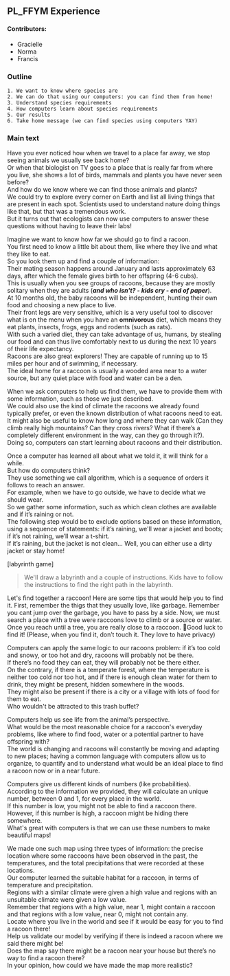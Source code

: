 ## PL_FFYM Experience
#### Contributors:

- Gracielle  
- Norma  
- Francis  

### Outline

    1. We want to know where species are  
    2. We can do that using our computers: you can find them from home!  
    3. Understand species requirements  
    4. How computers learn about species requirements  
    5. Our results  
    6. Take home message (we can find species using computers YAY)  


### Main text
Have you ever noticed how when we travel to a place far away, we stop seeing animals we usually see back home?  
Or when that biologist on TV goes to a place that is really far from where you live, she shows a lot of birds, mammals and plants you have never seen before?  
And how do we know where we can find those animals and plants?  
We could try to explore every corner on Earth and list all living things that are present in each spot. 
Scientists used to understand nature doing things like that, but that was a tremendous work.  
But it turns out that ecologists can now use computers to answer these questions without having to leave their labs!  

Imagine we want to know how far we should go to find a racoon.  
You first need to know a little bit about them, like where they live and what they like to eat.  
So you look them up and find a couple of information:  
Their mating season happens around January and lasts approximately 63 days, after which the female gives birth to her offspring (4-6 cubs).  
This is usually when you see groups of racoons, because they are mostly solitary when they are adults (***and who isn't? - kids cry - end of paper***).  
At 10 months old, the baby racoons will be independent, hunting their own food and choosing a new place to live.  
Their front legs are very sensitive, which is a very useful tool to discover what is on the menu when you have an **omnivorous** diet, which means they eat plants, insects, frogs, eggs and rodents (such as rats).  
With such a varied diet, they can take advantage of us, humans, by stealing our food and can thus live comfortably next to us during the next 10 years of their life expectancy.  
Racoons are also great explorers! They are capable of running up to 15 miles per hour and of swimming, if necessary.  
The ideal home for a raccoon is usually a wooded area near to a water source, but any quiet place with food and water can be a den.

When we ask computers to help us find them, we have to provide them with some information, such as those we just described.  
We could also use the kind of climate the racoons we already found typically prefer, or even the known distribution of what racoons need to eat.  
It might also be useful to know how long and where they can walk (Can they climb really high mountains? Can they cross rivers? What if there’s a completely different environment in the way, can they go through it?).  
Doing so, computers can start learning about racoons and their distribution.

Once a computer has learned all about what we told it, it will think for a while.  
But how do computers think?  
They use something we call algorithm, which is a sequence of orders it follows to reach an answer.  
For example, when we have to go outside, we have to decide what we should wear.  
So we gather some information, such as which clean clothes are available and if it’s raining or not.  
The following step would be to exclude options based on these information, using a sequence of statements: if it’s raining, we'll wear a jacket and boots; if it’s not raining, we’ll wear a t-shirt.  
If it’s raining, but the jacket is not clean… Well, you can either use a dirty jacket or stay home!

[labyrinth game]
> We'll draw a labyrinth and a couple of instructions. Kids have to follow the instructions to find the right path in the labyrinth.

Let's find together a raccoon! Here are some tips that would help you to find it. First, remember the thigs that they usually love, like garbage. Remember you cant jump over the garbage, you have to pass by a side. Now, we must search a place with a tree were raccoons love to climb or a source or water. Once you reach until a tree, you are really close to a raccoon. Good luck to find it!  (Please, when you find it, don’t touch it. They love to have privacy)  

Computers can apply the same logic to our racoons problem: if it’s too cold and snowy, or too hot and dry, racoons will probably not be there.  
If there’s no food they can eat, they will probably not be there either.  
On the contrary, if there is a temperate forest, where the temperature is neither too cold nor too hot, and if there is enough clean water for them to drink, they might be present, hidden somewhere in the woods.  
They might also be present if there is a city or a village with lots of food for them to eat.  
Who wouldn't be attracted to this trash buffet?

Computers help us see life from the animal’s perspective.  
What would be the most reasonable choice for a raccoon's everyday problems, like where to find food, water or a potential partner to have offspring with?  
The world is changing and racoons will constantly be moving and adapting to new places; having a common language with computers allow us to organize, to quantify and to understand what would be an ideal place to find a racoon now or in a near future.

Computers give us different kinds of numbers (like probabilities).  
According to the information we provided, they will calculate an unique number, between 0 and 1, for every place in the world.  
If this number is low, you might not be able to find a raccoon there.  
However, if this number is high, a raccoon might be hiding there somewhere.  
What's great with computers is that we can use these numbers to make beautiful maps!

We made one such map using three types of information: the  precise location where some raccoons have been observed in the past, the temperatures, and the total precipitations that were recorded at these locations.  
Our computer learned the suitable habitat for a raccoon, in terms of temperature and precipitation.  
Regions with a similar climate were given a high value and regions with an unsuitable climate were given a low value.  
Remember that regions with a high value, near 1, might contain a raccoon and that regions with a low value, near 0, might not contain any.  
Locate where you live in the world and see if it would be easy for you to find a racoon there!  
Help us validate our model by verifying if there is indeed a racoon where we said there might be!  
Does the map say there might be a racoon near your house but there’s no way to find a racoon there?  
In your opinion, how could we have made the map more realistic? 
